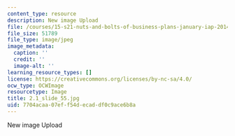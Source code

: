 ```yaml
---
content_type: resource
description: New image Upload
file: /courses/15-s21-nuts-and-bolts-of-business-plans-january-iap-2014/7704acaa07eff54decaddf0c9ace6b8a_2.1_slide_55.jpg
file_size: 51789
file_type: image/jpeg
image_metadata:
  caption: ''
  credit: ''
  image-alt: ''
learning_resource_types: []
license: https://creativecommons.org/licenses/by-nc-sa/4.0/
ocw_type: OCWImage
resourcetype: Image
title: 2.1_slide_55.jpg
uid: 7704acaa-07ef-f54d-ecad-df0c9ace6b8a
---
```

New image Upload